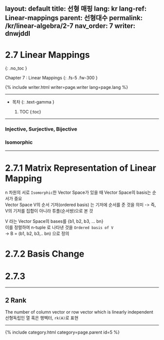 
layout: default
title: 선형 매핑
lang: kr
lang-ref: Linear-mappings
parent: 선형대수
permalink: /kr/linear-algebra/2-7
nav_order: 7
writer: dnwjddl
---

# 2.7 Linear Mappings
{: .no_toc }


Chapter 7 : Linear Mappings
{: .fs-5 .fw-300 }


{% include writer.html writer=page.writer lang=page.lang %}

---

- 목차
    {: .text-gamma }

    1. TOC
    {:toc}

---

### Injective, Surjective, Bijective

### Isomorphic 

---


# 2.7.1 Matrix Representation of Linear Mapping
n 차원의 서로 ```Isomorphic```한 Vector Space가 있을 때 Vector Space의 basis는 순서가 중요  
Vector Space V의 순서 기저(ordered basis) 는 기저에 순서를 준 것을 의미
-> 즉, V의 기저를 집합이 아니라 튜플(순서쌍)으로 본 것

V 라는 Vector Space의 bases를 {b1, b2, b3, ... bn}   
이를 정렬하여 n-tuple 로 나타낸 것을 ```Ordered basis of V```  
-> B = (b1, b2, b3,.. bn) 으로 정의






# 2.7.2 Basis Change


# 2.7.3


---


## 2 Rank
The number of column vector or row vector which is linearly independent  
선형독립인 열 혹은 행벡터, ```rk(A)```로 표현


---

{% include category.html category=page.parent id=5 %}
